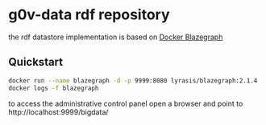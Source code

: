 # g0v-data rdf repository


the rdf datastore implementation is based on [Docker Blazegraph](https://github.com/lyrasis/docker-blazegraph)

## Quickstart

```bash
docker run --name blazegraph -d -p 9999:8080 lyrasis/blazegraph:2.1.4
docker logs -f blazegraph
```

to access the administrative control panel open a browser and point to http://localhost:9999/bigdata/

